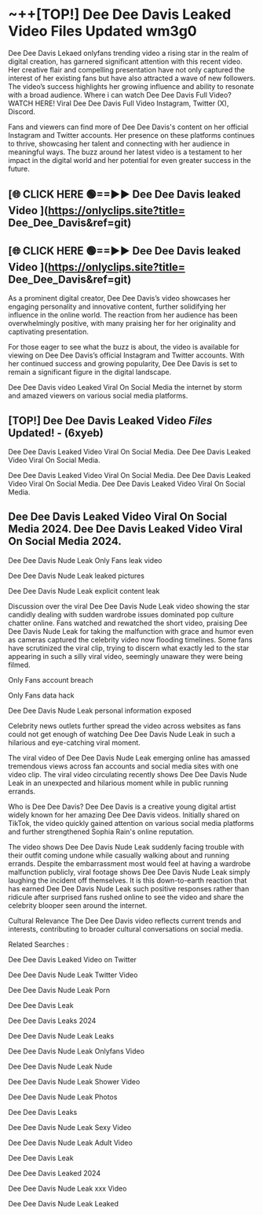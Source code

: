 # ~++[TOP!]  Dee Dee Davis Leaked Video Files Updated wm3g0<br>

 Dee Dee Davis Lekaed onlyfans trending video a rising star in the realm of digital creation, has garnered significant attention with this recent video. Her creative flair and compelling presentation have not only captured the interest of her existing fans but have also attracted a wave of new followers. The video’s success highlights her growing influence and ability to resonate with a broad audience.
Where i can watch  Dee Dee Davis Full Video? WATCH HERE! Viral  Dee Dee Davis Full Video Instagram, Twitter (X), Discord.


Fans and viewers can find more of  Dee Dee Davis's content on her official Instagram and Twitter accounts. Her presence on these platforms continues to thrive, showcasing her talent and connecting with her audience in meaningful ways. The buzz around her latest video is a testament to her impact in the digital world and her potential for even greater success in the future.


## [🌐 CLICK HERE 🟢==►►  Dee Dee Davis leaked Video ](https://onlyclips.site?title= Dee_Dee_Davis&ref=git)

## [🌐 CLICK HERE 🟢==►►  Dee Dee Davis leaked Video ](https://onlyclips.site?title= Dee_Dee_Davis&ref=git)


As a prominent digital creator,  Dee Dee Davis’s video showcases her engaging personality and innovative content, further solidifying her influence in the online world. The reaction from her audience has been overwhelmingly positive, with many praising her for her originality and captivating presentation.

For those eager to see what the buzz is about, the video is available for viewing on  Dee Dee Davis’s official Instagram and Twitter accounts. With her continued success and growing popularity,  Dee Dee Davis is set to remain a significant figure in the digital landscape.


  Dee Dee Davis video Leaked Viral On Social Media the internet by storm and amazed viewers on various social media platforms.


## [TOP!]  Dee Dee Davis Leaked Video *Files* Updated! - (6xyeb) 

 Dee Dee Davis Leaked Video Viral On Social Media. Dee Dee Davis Leaked Video Viral On Social Media.

 Dee Dee Davis Leaked Video Viral On Social Media. Dee Dee Davis Leaked Video Viral On Social Media. Dee Dee Davis Leaked Video Viral On Social Media.


##  Dee Dee Davis Leaked Video Viral On Social Media 2024. Dee Dee Davis Leaked Video Viral On Social Media 2024.
 Dee Dee Davis Nude Leak Only Fans leak video

 Dee Dee Davis Nude Leak leaked pictures

 Dee Dee Davis Nude Leak explicit content leak

Discussion over the viral  Dee Dee Davis Nude Leak video showing the star candidly dealing with sudden wardrobe issues dominated pop culture chatter online. Fans watched and rewatched the short video, praising  Dee Dee Davis Nude Leak for taking the malfunction with grace and humor even as cameras captured the celebrity video now flooding timelines. Some fans have scrutinized the viral clip, trying to discern what exactly led to the star appearing in such a silly viral video, seemingly unaware they were being filmed.


Only Fans account breach

Only Fans data hack

 Dee Dee Davis Nude Leak personal information exposed

Celebrity news outlets further spread the video across websites as fans could not get enough of watching  Dee Dee Davis Nude Leak in such a hilarious and eye-catching viral moment.


The viral video of  Dee Dee Davis Nude Leak emerging online has amassed tremendous views across fan accounts and social media sites with one video clip. The viral video circulating recently shows  Dee Dee Davis Nude Leak in an unexpected and hilarious moment while in public running errands.


Who is  Dee Dee Davis?  Dee Dee Davis is a creative young digital artist widely known for her amazing  Dee Dee Davis videos. Initially shared on TikTok, the video quickly gained attention on various social media platforms and further strengthened Sophia Rain's online reputation.

The video shows  Dee Dee Davis Nude Leak suddenly facing trouble with their outfit coming undone while casually walking about and running errands. Despite the embarrassment most would feel at having a wardrobe malfunction publicly, viral footage shows  Dee Dee Davis Nude Leak simply laughing the incident off themselves. It is this down-to-earth reaction that has earned  Dee Dee Davis Nude Leak such positive responses rather than ridicule after surprised fans rushed online to see the video and share the celebrity blooper seen around the internet.

Cultural Relevance The  Dee Dee Davis video reflects current trends and interests, contributing to broader cultural conversations on social media.

Related Searches :

 Dee Dee Davis Leaked Video on Twitter

 Dee Dee Davis Nude Leak Twitter Video

 Dee Dee Davis Nude Leak Porn

 Dee Dee Davis Leak 

 Dee Dee Davis Leaks 2024

 Dee Dee Davis Nude Leak Leaks

 Dee Dee Davis Nude Leak Onlyfans Video

 Dee Dee Davis Nude Leak Nude

 Dee Dee Davis Nude Leak Shower Video

 Dee Dee Davis Nude Leak Photos

 Dee Dee Davis Leaks

 Dee Dee Davis Nude Leak Sexy Video

 Dee Dee Davis Nude Leak Adult Video

 Dee Dee Davis Leak

 Dee Dee Davis Leaked 2024

 Dee Dee Davis Nude Leak xxx Video

 Dee Dee Davis Nude Leak Leaked